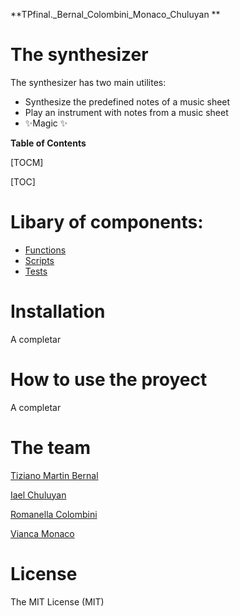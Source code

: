 **TPfinal._Bernal_Colombini_Monaco_Chuluyan
**
# The synthesizer

The synthesizer has two main utilites:

- Synthesize the predefined notes of a music sheet
- Play an instrument with notes from a music sheet
- ✨Magic ✨



**Table of Contents**

[TOCM]

[TOC]

# Libary of components:

- [Functions](https://github.com/iaechuluyan/TPfinal._Bernal_Colombini_Monaco_Chuluyan/tree/main/myproject "Functions")
- [Scripts](https://github.com/iaechuluyan/TPfinal._Bernal_Colombini_Monaco_Chuluyan/tree/main/scripts "Scripts")
- [Tests](http://localhost/ "Tests")

# Installation

A completar

# How to use the proyect
A completar 

# The team
 [Tiziano Martin Bernal ](https://github.com/tizianomartinbernal)
 
 [Iael Chuluyan](https://github.com/iaechuluyan)
 
 [Romanella Colombini](https://github.com/Romanellac)
 
 [Vianca Monaco](https://github.com/vmonaco2)

# License

The MIT License (MIT)




